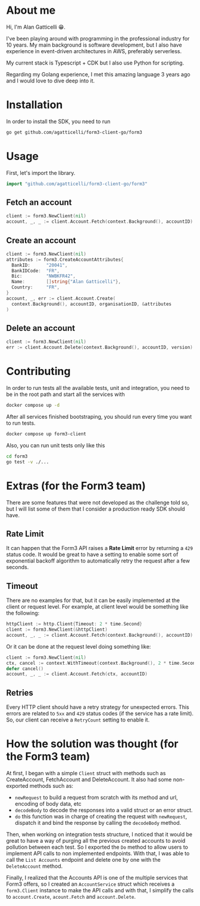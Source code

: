 # About me

Hi, I'm Alan Gatticelli 😁.

I've been playing around with programming in the professional industry for 10 years. My main background is software development, but I also have experience in event-driven architectures in AWS, preferably serverless.

My current stack is Typescript + CDK but I also use Python for scripting.

Regarding my Golang experience, I met this amazing language 3 years ago and I would love to dive deep into it.

# Installation

In order to install the SDK, you need to run

```bash
go get github.com/agatticelli/form3-client-go/form3
```

# Usage

First, let's import the library.

```go
import "github.com/agatticelli/form3-client-go/form3"
```

## Fetch an account

```go
client := form3.NewClient(nil)
account, _, _ := client.Account.Fetch(context.Background(), accountID)
```

## Create an account

```go
client := form3.NewClient(nil)
attributes := form3.CreateAccountAttributes{
  BankID:      "20041",
  BankIDCode:  "FR",
  Bic:         "NWBKFR42",
  Name:        []string{"Alan Gatticelli"},
  Country:     "FR",
}
account, _, err := client.Account.Create(
  context.Background(), accountID, organisationID, &attributes
)
```

## Delete an account

```go
client := form3.NewClient(nil)
err := client.Account.Delete(context.Background(), accountID, version)
```

# Contributing

In order to run tests all the available tests, unit and integration, you need to be in the root path and start all the services with

```bash
docker compose up -d
```

After all services finished bootstraping, you should run every time you want to run tests.

```bash
docker compose up form3-client
```

Also, you can run unit tests only like this

```bash
cd form3
go test -v ./...
```

# Extras (for the Form3 team)

There are some features that were not developed as the challenge told so, but I will list some of them that I consider a production ready SDK should have.

## Rate Limit

It can happen that the Form3 API raises a **Rate Limit** error by returning a `429` status code. It would be great to have a setting to enable some sort of exponential backoff algorithm to automatically retry the request after a few seconds.

## Timeout

There are no examples for that, but it can be easily implemented at the client or request level.
For example, at client level would be something like the following:

```go
httpClient := http.Client{Timeout: 2 * time.Second}
client := form3.NewClient(&httpClient)
account, _, _ := client.Account.Fetch(context.Background(), accountID)
```

Or it can be done at the request level doing something like:

```go
client := form3.NewClient(nil)
ctx, cancel := context.WithTimeout(context.Background(), 2 * time.Second)
defer cancel()
account, _, _ := client.Account.Fetch(ctx, accountID)
```

## Retries

Every HTTP client should have a retry strategy for unexpected errors. This errors are related to `5xx` and `429` status codes (if the service has a rate limit). So, our client can receive a `RetryCount` setting to enable it.

# How the solution was thought (for the Form3 team)

At first, I began with a simple `Client` struct with methods such as CreateAccount, FetchAccount and DeleteAccount. It also had some non-exported methods such as:

- `newRequest` to build a request from scratch with its method and url, encoding of body data, etc
- `decodeBody` to decode the responses into a valid struct or an error struct.
- `do` this function was in charge of creating the request with `newRequest`, dispatch it and bind the response by calling the `decodeBody` method.

Then, when working on integration tests structure, I noticed that it would be great to have a way of purging all the previous created accounts to avoid pollution between each test. So I exported the `Do` method to allow users to implement API calls to non implemented endpoints. With that, I was able to call the `List Accounts` endpoint and delete one by one with the `DeleteAccount` method.

Finally, I realized that the Accounts API is one of the multiple services that Form3 offers, so I created an `AccountService` struct which receives a `form3.Client` instance to make the API calls and with that, I simplify the calls to `account.Create`, `acount.Fetch` and `account.Delete`.
